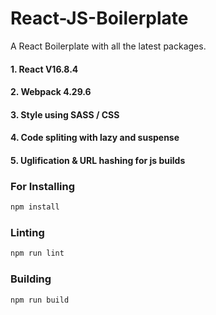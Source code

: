 # React-JS-Boilerplate

A React Boilerplate with all the latest packages.

#### 1. React V16.8.4

#### 2. Webpack 4.29.6

#### 3. Style using SASS / CSS

#### 4. Code spliting with lazy and suspense

#### 5. Uglification & URL hashing for js builds

### For Installing

```javascript
npm install
```

### Linting

```javascript
npm run lint
```

### Building

```javascript
npm run build
```





